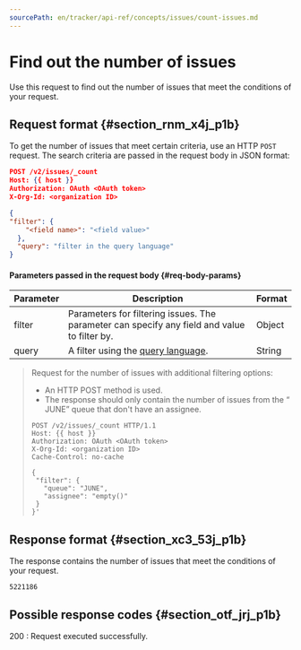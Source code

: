 ```yaml
---
sourcePath: en/tracker/api-ref/concepts/issues/count-issues.md
---
```

# Find out the number of issues

Use this request to find out the number of issues that meet the conditions of your request.

## Request format {#section_rnm_x4j_p1b}

To get the number of issues that meet certain criteria, use an HTTP `POST` request. The search criteria are passed in the request body in JSON format:

```json
POST /v2/issues/_count
Host: {{ host }}
Authorization: OAuth <OAuth token>
X-Org-Id: <organization ID>

{
"filter": {
    "<field name>": "<field value>"
  },
  "query": "filter in the query language"
}
```

#### Parameters passed in the request body {#req-body-params}

| Parameter | Description | Format |
| ----- | ----- | ----- |
| filter | Parameters for filtering issues. The parameter can specify any field and value to filter by. | Object |
| query | A filter using the [query language](../../user/query-filter.md). | String |

> Request for the number of issues with additional filtering options:
>
> - An HTTP POST method is used.
> - The response should only contain the number of issues from the <q> JUNE</q> queue that don't have an assignee.
> 
> ```
> POST /v2/issues/_count HTTP/1.1
> Host: {{ host }}
> Authorization: OAuth <OAuth token>
> X-Org-Id: <organization ID>
> Cache-Control: no-cache
>
> {
>  "filter": {
>    "queue": "JUNE",
>    "assignee": "empty()"
>  }
> }'
> ```

## Response format {#section_xc3_53j_p1b}

The response contains the number of issues that meet the conditions of your request.

```
5221186
```

## Possible response codes {#section_otf_jrj_p1b}

200
:   Request executed successfully.

